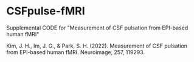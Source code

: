 # CSFpulse-fMRI
Supplemental CODE for "Measurement of CSF pulsation from EPI-based human fMRI"

Kim, J. H., Im, J. G., & Park, S. H. (2022). Measurement of CSF pulsation from EPI-based human fMRI. Neuroimage, 257, 119293.
